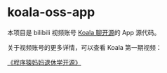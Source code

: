 # koala-oss-app

本项目是 bilibili 视频账号 [Koala 聊开源](https://space.bilibili.com/489667127)的 App 源代码。

关于视频账号的更多详情，可以查看 Koala 第一期视频：

[《程序猿妈妈退休学开源》](https://www.bilibili.com/video/BV1CL4y1e7C1)
